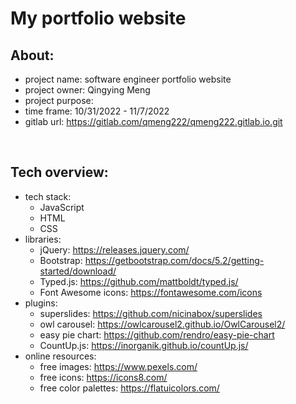 # My portfolio website

## About:

- project name: software engineer portfolio website
- project owner: Qingying Meng
- project purpose:
- time frame: 10/31/2022 - 11/7/2022
- gitlab url: https://gitlab.com/qmeng222/qmeng222.gitlab.io.git

<br>

## Tech overview:

- tech stack:
  - JavaScript
  - HTML
  - CSS
- libraries:
  - jQuery: https://releases.jquery.com/
  - Bootstrap: https://getbootstrap.com/docs/5.2/getting-started/download/
  - Typed.js: https://github.com/mattboldt/typed.js/
  - Font Awesome icons: https://fontawesome.com/icons
- plugins:
  - superslides: https://github.com/nicinabox/superslides
  - owl carousel: https://owlcarousel2.github.io/OwlCarousel2/
  - easy pie chart: https://github.com/rendro/easy-pie-chart
  - CountUp.js: https://inorganik.github.io/countUp.js/
- online resources:
  - free images: https://www.pexels.com/
  - free icons: https://icons8.com/
  - free color palettes: https://flatuicolors.com/
